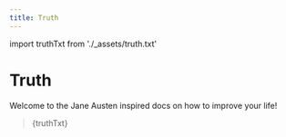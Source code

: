 ```yaml
---
title: Truth
---
```

import truthTxt from './_assets/truth.txt'

# Truth

Welcome to the Jane Austen inspired docs on how to improve your life!

<blockquote>{truthTxt}</blockquote>

